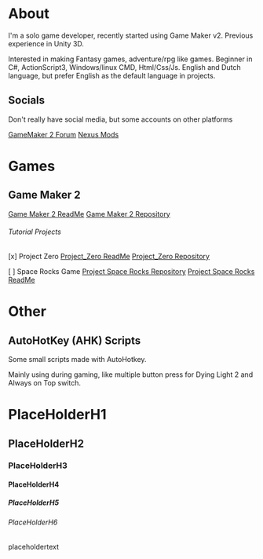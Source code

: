 # About
I'm a solo game developer, recently started using Game Maker v2.
Previous experience in Unity 3D.

Interested in making Fantasy games, adventure/rpg like games.
Beginner in C#, ActionScript3, Windows/linux CMD, Html/Css/Js.
English and Dutch language, but prefer English as the default language in projects.

## Socials
Don't really have social media, but some accounts on other platforms

[GameMaker 2 Forum](https://forum.yoyogames.com/index.php?members/i-jun.79328/)
[Nexus Mods](https://www.nexusmods.com/users/1281304)

# Games
<!-- This whole section SHOULD be variable, based on the readMe's in the projects respective repository.
     A "Frame" or "Block" on the page with;
	 The Title of the Project,
	 The Read Me of the Project
	 and the Repository of the Project 
-->
## Game Maker 2
[Game Maker 2 ReadMe](https://github.com/I-Jun/GameMaker2/README.md)
[Game Maker 2 Repository](https://github.com/I-Jun/GameMaker2/)

###### Tutorial Projects
[x] Project Zero
[Project_Zero ReadMe](https://github.com/I-Jun/GameMaker2/Project_Zero/README.md)
[Project_Zero Repository](https://github.com/I-Jun/GameMaker2/Project_Zero)

[ ] Space Rocks Game
[Project Space Rocks Repository](https://github.com/I-Jun/GameMaker2/game_SpaceRocks)
[Project Space Rocks ReadMe](https://github.com/I-Jun/GameMaker2/game_SpaceRocks/README.md)
<!--  END OF SECTION
-->

# Other
## AutoHotKey (AHK) Scripts
Some small scripts made with AutoHotkey.

Mainly using during gaming, like multiple button press for Dying Light 2 and Always on Top switch.



# PlaceHolderH1
## PlaceHolderH2
### PlaceHolderH3
#### PlaceHolderH4
##### PlaceHolderH5
###### PlaceHolderH6
placeholdertext
